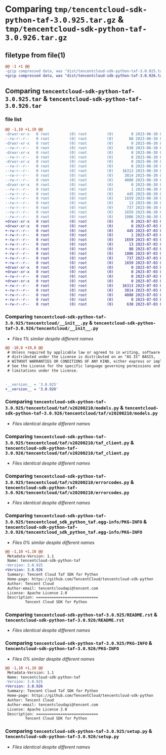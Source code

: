 # Comparing `tmp/tencentcloud-sdk-python-taf-3.0.925.tar.gz` & `tmp/tencentcloud-sdk-python-taf-3.0.926.tar.gz`

## filetype from file(1)

```diff
@@ -1 +1 @@
-gzip compressed data, was "dist/tencentcloud-sdk-python-taf-3.0.925.tar", last modified: Fri Jun 30 02:21:39 2023, max compression
+gzip compressed data, was "dist/tencentcloud-sdk-python-taf-3.0.926.tar", last modified: Mon Jul  3 00:34:01 2023, max compression
```

## Comparing `tencentcloud-sdk-python-taf-3.0.925.tar` & `tencentcloud-sdk-python-taf-3.0.926.tar`

### file list

```diff
@@ -1,19 +1,19 @@
-drwxr-xr-x   0 root         (0) root         (0)        0 2023-06-30 02:21:39.000000 tencentcloud-sdk-python-taf-3.0.925/
--rw-r--r--   0 root         (0) root         (0)       88 2023-06-30 02:21:39.000000 tencentcloud-sdk-python-taf-3.0.925/setup.cfg
-drwxr-xr-x   0 root         (0) root         (0)        0 2023-06-30 02:21:39.000000 tencentcloud-sdk-python-taf-3.0.925/tencentcloud/
--rw-r--r--   0 root         (0) root         (0)      630 2023-06-30 02:21:39.000000 tencentcloud-sdk-python-taf-3.0.925/tencentcloud/__init__.py
-drwxr-xr-x   0 root         (0) root         (0)        0 2023-06-30 02:21:39.000000 tencentcloud-sdk-python-taf-3.0.925/tencentcloud/taf/
--rw-r--r--   0 root         (0) root         (0)        0 2023-06-30 02:21:39.000000 tencentcloud-sdk-python-taf-3.0.925/tencentcloud/taf/__init__.py
-drwxr-xr-x   0 root         (0) root         (0)        0 2023-06-30 02:21:39.000000 tencentcloud-sdk-python-taf-3.0.925/tencentcloud/taf/v20200210/
--rw-r--r--   0 root         (0) root         (0)        0 2023-06-30 02:21:39.000000 tencentcloud-sdk-python-taf-3.0.925/tencentcloud/taf/v20200210/__init__.py
--rw-r--r--   0 root         (0) root         (0)    16313 2023-06-30 02:21:39.000000 tencentcloud-sdk-python-taf-3.0.925/tencentcloud/taf/v20200210/models.py
--rw-r--r--   0 root         (0) root         (0)     3814 2023-06-30 02:21:39.000000 tencentcloud-sdk-python-taf-3.0.925/tencentcloud/taf/v20200210/taf_client.py
--rw-r--r--   0 root         (0) root         (0)     4808 2023-06-30 02:21:39.000000 tencentcloud-sdk-python-taf-3.0.925/tencentcloud/taf/v20200210/errorcodes.py
-drwxr-xr-x   0 root         (0) root         (0)        0 2023-06-30 02:21:39.000000 tencentcloud-sdk-python-taf-3.0.925/tencentcloud_sdk_python_taf.egg-info/
--rw-r--r--   0 root         (0) root         (0)        1 2023-06-30 02:21:39.000000 tencentcloud-sdk-python-taf-3.0.925/tencentcloud_sdk_python_taf.egg-info/dependency_links.txt
--rw-r--r--   0 root         (0) root         (0)      445 2023-06-30 02:21:39.000000 tencentcloud-sdk-python-taf-3.0.925/tencentcloud_sdk_python_taf.egg-info/SOURCES.txt
--rw-r--r--   0 root         (0) root         (0)     1659 2023-06-30 02:21:39.000000 tencentcloud-sdk-python-taf-3.0.925/tencentcloud_sdk_python_taf.egg-info/PKG-INFO
--rw-r--r--   0 root         (0) root         (0)       13 2023-06-30 02:21:39.000000 tencentcloud-sdk-python-taf-3.0.925/tencentcloud_sdk_python_taf.egg-info/top_level.txt
--rw-r--r--   0 root         (0) root         (0)      737 2023-06-30 02:21:39.000000 tencentcloud-sdk-python-taf-3.0.925/README.rst
--rw-r--r--   0 root         (0) root         (0)     1659 2023-06-30 02:21:39.000000 tencentcloud-sdk-python-taf-3.0.925/PKG-INFO
--rw-r--r--   0 root         (0) root         (0)     1006 2023-06-30 02:21:39.000000 tencentcloud-sdk-python-taf-3.0.925/setup.py
+drwxr-xr-x   0 root         (0) root         (0)        0 2023-07-03 00:34:01.000000 tencentcloud-sdk-python-taf-3.0.926/
+drwxr-xr-x   0 root         (0) root         (0)        0 2023-07-03 00:34:01.000000 tencentcloud-sdk-python-taf-3.0.926/tencentcloud_sdk_python_taf.egg-info/
+-rw-r--r--   0 root         (0) root         (0)      445 2023-07-03 00:34:01.000000 tencentcloud-sdk-python-taf-3.0.926/tencentcloud_sdk_python_taf.egg-info/SOURCES.txt
+-rw-r--r--   0 root         (0) root         (0)        1 2023-07-03 00:34:01.000000 tencentcloud-sdk-python-taf-3.0.926/tencentcloud_sdk_python_taf.egg-info/dependency_links.txt
+-rw-r--r--   0 root         (0) root         (0)     1659 2023-07-03 00:34:01.000000 tencentcloud-sdk-python-taf-3.0.926/tencentcloud_sdk_python_taf.egg-info/PKG-INFO
+-rw-r--r--   0 root         (0) root         (0)       13 2023-07-03 00:34:01.000000 tencentcloud-sdk-python-taf-3.0.926/tencentcloud_sdk_python_taf.egg-info/top_level.txt
+-rw-r--r--   0 root         (0) root         (0)       88 2023-07-03 00:34:01.000000 tencentcloud-sdk-python-taf-3.0.926/setup.cfg
+-rw-r--r--   0 root         (0) root         (0)     1006 2023-07-03 00:34:01.000000 tencentcloud-sdk-python-taf-3.0.926/setup.py
+-rw-r--r--   0 root         (0) root         (0)      737 2023-07-03 00:34:01.000000 tencentcloud-sdk-python-taf-3.0.926/README.rst
+-rw-r--r--   0 root         (0) root         (0)     1659 2023-07-03 00:34:01.000000 tencentcloud-sdk-python-taf-3.0.926/PKG-INFO
+drwxr-xr-x   0 root         (0) root         (0)        0 2023-07-03 00:34:01.000000 tencentcloud-sdk-python-taf-3.0.926/tencentcloud/
+drwxr-xr-x   0 root         (0) root         (0)        0 2023-07-03 00:34:01.000000 tencentcloud-sdk-python-taf-3.0.926/tencentcloud/taf/
+-rw-r--r--   0 root         (0) root         (0)        0 2023-07-03 00:34:01.000000 tencentcloud-sdk-python-taf-3.0.926/tencentcloud/taf/__init__.py
+drwxr-xr-x   0 root         (0) root         (0)        0 2023-07-03 00:34:01.000000 tencentcloud-sdk-python-taf-3.0.926/tencentcloud/taf/v20200210/
+-rw-r--r--   0 root         (0) root         (0)    16313 2023-07-03 00:34:01.000000 tencentcloud-sdk-python-taf-3.0.926/tencentcloud/taf/v20200210/models.py
+-rw-r--r--   0 root         (0) root         (0)     3814 2023-07-03 00:34:01.000000 tencentcloud-sdk-python-taf-3.0.926/tencentcloud/taf/v20200210/taf_client.py
+-rw-r--r--   0 root         (0) root         (0)     4808 2023-07-03 00:34:01.000000 tencentcloud-sdk-python-taf-3.0.926/tencentcloud/taf/v20200210/errorcodes.py
+-rw-r--r--   0 root         (0) root         (0)        0 2023-07-03 00:34:01.000000 tencentcloud-sdk-python-taf-3.0.926/tencentcloud/taf/v20200210/__init__.py
+-rw-r--r--   0 root         (0) root         (0)      630 2023-07-03 00:34:01.000000 tencentcloud-sdk-python-taf-3.0.926/tencentcloud/__init__.py
```

### Comparing `tencentcloud-sdk-python-taf-3.0.925/tencentcloud/__init__.py` & `tencentcloud-sdk-python-taf-3.0.926/tencentcloud/__init__.py`

 * *Files 1% similar despite different names*

```diff
@@ -10,8 +10,8 @@
 # Unless required by applicable law or agreed to in writing, software
 # distributed under the License is distributed on an "AS IS" BASIS,
 # WITHOUT WARRANTIES OR CONDITIONS OF ANY KIND, either express or implied.
 # See the License for the specific language governing permissions and
 # limitations under the License.
 
 
-__version__ = '3.0.925'
+__version__ = '3.0.926'
```

### Comparing `tencentcloud-sdk-python-taf-3.0.925/tencentcloud/taf/v20200210/models.py` & `tencentcloud-sdk-python-taf-3.0.926/tencentcloud/taf/v20200210/models.py`

 * *Files identical despite different names*

### Comparing `tencentcloud-sdk-python-taf-3.0.925/tencentcloud/taf/v20200210/taf_client.py` & `tencentcloud-sdk-python-taf-3.0.926/tencentcloud/taf/v20200210/taf_client.py`

 * *Files identical despite different names*

### Comparing `tencentcloud-sdk-python-taf-3.0.925/tencentcloud/taf/v20200210/errorcodes.py` & `tencentcloud-sdk-python-taf-3.0.926/tencentcloud/taf/v20200210/errorcodes.py`

 * *Files identical despite different names*

### Comparing `tencentcloud-sdk-python-taf-3.0.925/tencentcloud_sdk_python_taf.egg-info/PKG-INFO` & `tencentcloud-sdk-python-taf-3.0.926/tencentcloud_sdk_python_taf.egg-info/PKG-INFO`

 * *Files 0% similar despite different names*

```diff
@@ -1,10 +1,10 @@
 Metadata-Version: 1.1
 Name: tencentcloud-sdk-python-taf
-Version: 3.0.925
+Version: 3.0.926
 Summary: Tencent Cloud Taf SDK for Python
 Home-page: https://github.com/TencentCloud/tencentcloud-sdk-python
 Author: Tencent Cloud
 Author-email: tencentcloudapi@tencent.com
 License: Apache License 2.0
 Description: ============================
         Tencent Cloud SDK for Python
```

### Comparing `tencentcloud-sdk-python-taf-3.0.925/README.rst` & `tencentcloud-sdk-python-taf-3.0.926/README.rst`

 * *Files identical despite different names*

### Comparing `tencentcloud-sdk-python-taf-3.0.925/PKG-INFO` & `tencentcloud-sdk-python-taf-3.0.926/PKG-INFO`

 * *Files 0% similar despite different names*

```diff
@@ -1,10 +1,10 @@
 Metadata-Version: 1.1
 Name: tencentcloud-sdk-python-taf
-Version: 3.0.925
+Version: 3.0.926
 Summary: Tencent Cloud Taf SDK for Python
 Home-page: https://github.com/TencentCloud/tencentcloud-sdk-python
 Author: Tencent Cloud
 Author-email: tencentcloudapi@tencent.com
 License: Apache License 2.0
 Description: ============================
         Tencent Cloud SDK for Python
```

### Comparing `tencentcloud-sdk-python-taf-3.0.925/setup.py` & `tencentcloud-sdk-python-taf-3.0.926/setup.py`

 * *Files identical despite different names*

